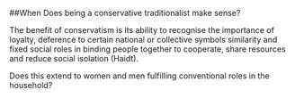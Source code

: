 ##When Does being a conservative traditionalist make sense?

The benefit of conservatism is its ability to recognise the importance of loyalty, deference to certain national or collective symbols similarity and fixed social roles in binding people together to cooperate, share resources and reduce social isolation (Haidt). 

Does this extend to women and men fulfilling conventional roles in the household? 
